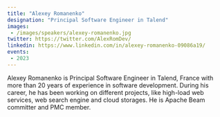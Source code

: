```yaml
---
title: "Alexey Romanenko"
designation: "Principal Software Engineer in Talend"
images:
 - /images/speakers/alexey-romanenko.jpg
twitter: https://twitter.com/AlexRomDev/
linkedin: https://www.linkedin.com/in/alexey-romanenko-09086a19/
events:
 - 2023
---
```


Alexey Romanenko is Principal Software Engineer in Talend, France with more than 20 years of experience in software development. During his career, he has been working on different projects, like high-load web services, web search engine and cloud storages. He is Apache Beam committer and PMC member.